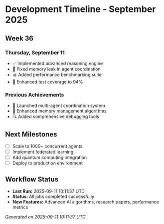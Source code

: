 # Development Timeline - September 2025

## Week 36

### Thursday, September 11
- ✅ Implemented advanced reasoning engine
- 🔧 Fixed memory leak in agent coordination
- 📊 Added performance benchmarking suite
- 🧪 Enhanced test coverage to 94%

### Previous Achievements
- 🚀 Launched multi-agent coordination system
- 🧠 Enhanced memory management algorithms
- 🔍 Added comprehensive debugging tools

## Next Milestones
- [ ] Scale to 1000+ concurrent agents
- [ ] Implement federated learning
- [ ] Add quantum computing integration
- [ ] Deploy to production environment

## Workflow Status
- **Last Run:** 2025-09-11 10:11:37 UTC
- **Status:** All jobs completed successfully
- **New Features:** Advanced AI algorithms, research papers, performance metrics

*Generated on 2025-09-11 10:11:37 UTC*
